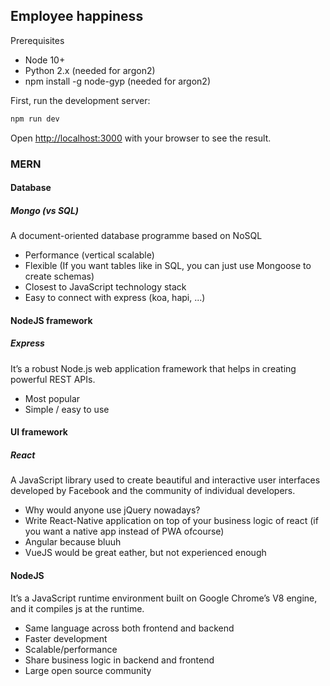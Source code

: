 ## Employee happiness 

Prerequisites
* Node 10+
* Python 2.x (needed for argon2)
* npm install -g node-gyp (needed for argon2)

First, run the development server:

```bash
npm run dev
```

Open [http://localhost:3000](http://localhost:3000) with your browser to see the result.

### MERN
#### Database
##### Mongo (vs SQL)

A document-oriented database programme based on NoSQL
* Performance (vertical scalable)
* Flexible (If you want tables like in SQL, you can just use Mongoose to create schemas)
* Closest to JavaScript technology stack
* Easy to connect with express (koa, hapi, ...)

#### NodeJS framework
##### Express
It’s a robust Node.js web application framework that helps in creating powerful REST APIs.
* Most popular
* Simple / easy to use

#### UI framework
##### React
A JavaScript library used to create beautiful and interactive user interfaces developed by Facebook and the community of individual developers.
* Why would anyone use jQuery nowadays?
* Write React-Native application on top of your business logic of react (if you want a native app instead of PWA ofcourse)
* Angular because bluuh
* VueJS would be great eather, but not experienced enough

#### NodeJS
It’s a JavaScript runtime environment built on Google Chrome’s V8 engine, and it compiles js at the runtime.
* Same language across both frontend and backend
* Faster development 
* Scalable/performance
* Share business logic in backend and frontend
* Large open source community